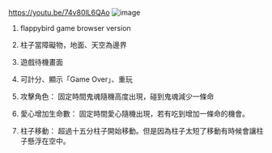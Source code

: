 https://youtu.be/74v80lL6QAo
![image](./game.gif)

1. flappybird game browser version

2. 柱子當障礙物，地面、天空為邊界

3. 遊戲待機畫面
4. 可計分、顯示「Game Over」、重玩
5. 攻擊角色：
固定時間鬼魂隨機高度出現，碰到鬼魂減少一條命
6. 愛心增加生命數：
固定時間愛心隨機出現，若有吃到增加一條命的機會。
7. 柱子移動：
超過十五分柱子開始移動。但是因為柱子太短了移動有時候會讓柱子懸浮在空中。
